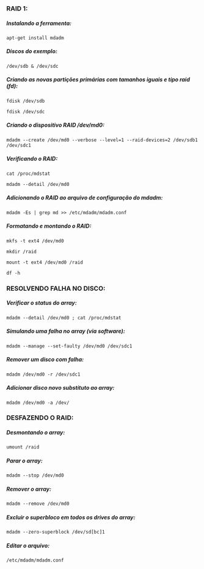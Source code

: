 ###		RAID 1:

##### Instalando a ferramenta:

	apt-get install mdadm

##### Discos do exemplo: 

	/dev/sdb & /dev/sdc

##### Criando as novas partições primárias com tamanhos iguais e tipo raid (fd):

	fdisk /dev/sdb
	
	fdisk /dev/sdc

##### Criando o dispositivo RAID /dev/md0:

	mdadm --create /dev/md0 --verbose --level=1 --raid-devices=2 /dev/sdb1 /dev/sdc1

##### Verificando o RAID:

	cat /proc/mdstat

	mdadm --detail /dev/md0

##### Adicionando o RAID ao arquivo de configuração do mdadm:

	mdadm -Es | grep md >> /etc/mdadm/mdadm.conf

##### Formatando e montando o RAID:

	mkfs -t ext4 /dev/md0
	
	mkdir /raid
	
	mount -t ext4 /dev/md0 /raid
	
	df -h

###		RESOLVENDO FALHA NO DISCO:

##### Verificar o status do array:

	mdadm --detail /dev/md0 ; cat /proc/mdstat

##### Simulando uma falha no array (via software):

	mdadm --manage --set-faulty /dev/md0 /dev/sdc1

##### Remover um disco com falha:

	mdadm /dev/md0 -r /dev/sdc1

##### Adicionar disco novo substituto ao array:

	mdadm /dev/md0 -a /dev/


###		DESFAZENDO O RAID:


##### Desmontando o array:

	umount /raid

##### Parar o array:

	mdadm --stop /dev/md0

##### Remover o array:

	mdadm --remove /dev/md0

##### Excluir o superbloco em todos os drives do array:

	mdadm --zero-superblock /dev/sd[bc]1

##### Editar o arquivo:

	/etc/mdadm/mdadm.conf